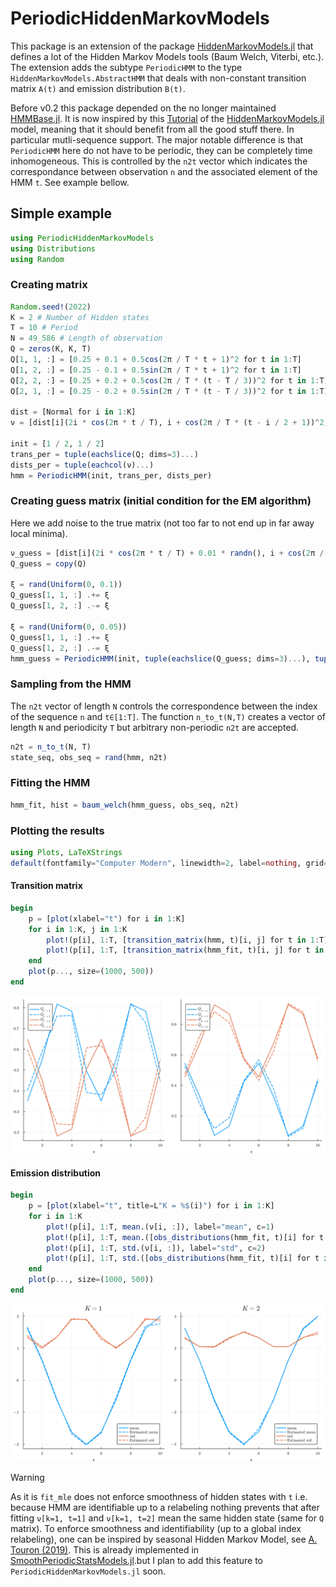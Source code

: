 # PeriodicHiddenMarkovModels

This package is an extension of the package [HiddenMarkovModels.jl](https://github.com/gdalle/HiddenMarkovModels.jl) that defines a lot of the Hidden Markov Models tools (Baum Welch, Viterbi, etc.).
The extension adds the subtype `PeriodicHMM` to the type `HiddenMarkovModels.AbstractHMM` that deals with non-constant transition matrix `A(t)` and emission distribution `B(t)`.

Before v0.2 this package depended on the no longer maintained [HMMBase.jl](https://github.com/maxmouchet/HMMBase.jl). It is now inspired by this [Tutorial](https://gdalle.github.io/HiddenMarkovModels.jl/dev/examples/temporal/) of the [HiddenMarkovModels.jl](https://github.com/gdalle/HiddenMarkovModels.jl) model, meaning that it should benefit from all the good stuff there. In particular mutli-sequence support.
The major notable difference is that `PeriodicHMM` here do not have to be periodic, they can be completely time inhomogeneous.
This is controlled by the `n2t` vector which indicates the correspondance between observation `n` and the associated element of the HMM `t`. See example bellow.

## Simple example

```julia
using PeriodicHiddenMarkovModels
using Distributions
using Random
```

### Creating matrix

```julia
Random.seed!(2022)
K = 2 # Number of Hidden states
T = 10 # Period
N = 49_586 # Length of observation
Q = zeros(K, K, T)
Q[1, 1, :] = [0.25 + 0.1 + 0.5cos(2π / T * t + 1)^2 for t in 1:T]
Q[1, 2, :] = [0.25 - 0.1 + 0.5sin(2π / T * t + 1)^2 for t in 1:T]
Q[2, 2, :] = [0.25 + 0.2 + 0.5cos(2π / T * (t - T / 3))^2 for t in 1:T]
Q[2, 1, :] = [0.25 - 0.2 + 0.5sin(2π / T * (t - T / 3))^2 for t in 1:T]

dist = [Normal for i in 1:K]
ν = [dist[i](2i * cos(2π * t / T), i + cos(2π / T * (t - i / 2 + 1))^2) for i in 1:K, t in 1:T]

init = [1 / 2, 1 / 2]
trans_per = tuple(eachslice(Q; dims=3)...)
dists_per = tuple(eachcol(ν)...)
hmm = PeriodicHMM(init, trans_per, dists_per)   
```

### Creating guess matrix (initial condition for the EM algorithm)

Here we add noise to the true matrix (not too far to not end up in far away local minima).

```julia
ν_guess = [dist[i](2i * cos(2π * t / T) + 0.01 * randn(), i + cos(2π / T * (t - i / 2 + 1))^2 + 0.05 * randn()) for i in 1:K, t in 1:T]
Q_guess = copy(Q)

ξ = rand(Uniform(0, 0.1))
Q_guess[1, 1, :] .+= ξ
Q_guess[1, 2, :] .-= ξ

ξ = rand(Uniform(0, 0.05))
Q_guess[1, 1, :] .+= ξ
Q_guess[1, 2, :] .-= ξ
hmm_guess = PeriodicHMM(init, tuple(eachslice(Q_guess; dims=3)...), tuple(eachcol(ν_guess)...))
```

### Sampling from the HMM

The `n2t` vector of length `N` controls the correspondence between the index of the sequence `n` and `t∈[1:T]`.
The function `n_to_t(N,T)` creates a vector of length `N` and periodicity `T` but arbitrary non-periodic `n2t` are accepted.

```julia
n2t = n_to_t(N, T)
state_seq, obs_seq = rand(hmm, n2t)
```

### Fitting the HMM

```julia
hmm_fit, hist = baum_welch(hmm_guess, obs_seq, n2t)
```

### Plotting the results

```julia
using Plots, LaTeXStrings
default(fontfamily="Computer Modern", linewidth=2, label=nothing, grid=true, framestyle=:default)
```

#### Transition matrix

```julia
begin
    p = [plot(xlabel="t") for i in 1:K]
    for i in 1:K, j in 1:K
        plot!(p[i], 1:T, [transition_matrix(hmm, t)[i, j] for t in 1:T], label=L"Q_{%$(i)\to %$(j)}", c=j)
        plot!(p[i], 1:T, [transition_matrix(hmm_fit, t)[i, j] for t in 1:T], label=L"\hat{Q}_{%$(i)\to %$(j)}", c=j, s=:dash)
    end
    plot(p..., size=(1000, 500))
end
```

![Time dependent transition matrix coefficient](img/Q_estiamated.svg)

#### Emission distribution

```julia
begin
    p = [plot(xlabel="t", title=L"K = %$(i)") for i in 1:K]
    for i in 1:K
        plot!(p[i], 1:T, mean.(ν[i, :]), label="mean", c=1)
        plot!(p[i], 1:T, mean.([obs_distributions(hmm_fit, t)[i] for t in 1:T]), label="Estimated mean", c=1, s=:dash)
        plot!(p[i], 1:T, std.(ν[i, :]), label="std", c=2)
        plot!(p[i], 1:T, std.([obs_distributions(hmm_fit, t)[i] for t in 1:T]), label="Estimated std", c=2, s=:dash)
    end
    plot(p..., size=(1000, 500))
end
```

![Emission distribution parameters](img/nu_estiamated.svg)

> [!WARNING]
> As it is `fit_mle` does not enforce smoothness of hidden states with `t` i.e. because HMM are identifiable up to a relabeling nothing prevents that after fitting `ν[k=1, t=1]` and `ν[k=1, t=2]` mean the same hidden state (same for `Q` matrix).
> To enforce smoothness and identifiability (up to a global index relabeling), one can be inspired by seasonal Hidden Markov Model, see [A. Touron (2019)](https://link.springer.com/article/10.1007/s11222-019-09854-4). This is already implemented in [SmoothPeriodicStatsModels.jl](https://github.com/dmetivie/SmoothPeriodicStatsModels.jl).but I plan to add this feature to `PeriodicHiddenMarkovModels.jl` soon.
